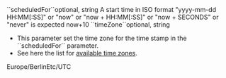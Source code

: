 <tr><td>``scheduledFor``</td><td>optional, string</td>
<td>A start time in ISO format &quot;yyyy-mm-dd HH:MM[:SS]&quot; or &quot;now&quot; or &quot;now + HH:MM[:SS]&quot; or &quot;now + SECONDS&quot; or &quot;never&quot; is expected</td>
<td>now+10</td><td></td></tr>
<tr><td>``timeZone``</td><td>optional, string</td><td><ul>
       <li>This parameter set the time zone for the time stamp in the ``scheduledFor`` parameter.</li>
       <li>See here the list for <a href="https://en.wikipedia.org/wiki/List_of_tz_database_time_zones" target="wiki">available time zones</a>.</li>
    </ul></td><td>Europe/Berlin</td><td>Etc/UTC</td></tr>
    